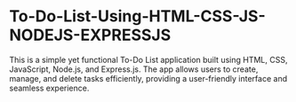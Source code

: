 # To-Do-List-Using-HTML-CSS-JS-NODEJS-EXPRESSJS
This is a simple yet functional To-Do List application built using HTML, CSS, JavaScript, Node.js, and Express.js. The app allows users to create, manage, and delete tasks efficiently, providing a user-friendly interface and seamless experience.

